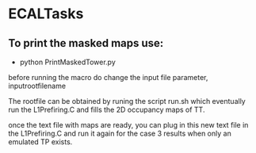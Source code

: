 # ECALTasks

## To print the masked maps use: 

- python PrintMaskedTower.py

before running the macro do change the input file parameter, inputrootfilename

The rootfile can be obtained by runing the script run.sh which eventually run the L1Prefiring.C and fills the 2D occupancy maps of TT. 

once the text file with maps are ready, you can plug in this new text file in the L1Prefiring.C and run it again for the case 3 results when only an emulated TP exists. 

